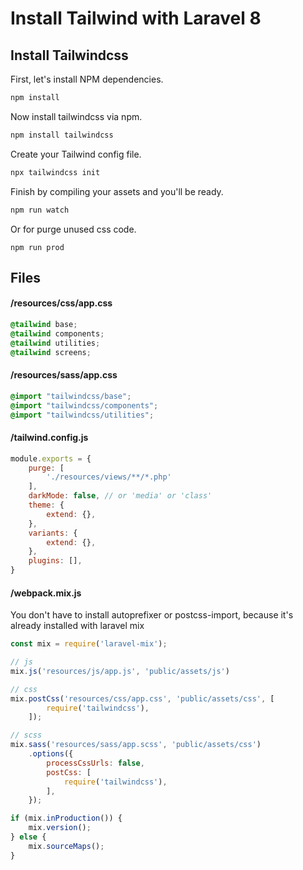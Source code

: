 
# Install Tailwind with Laravel 8

## Install Tailwindcss
First, let's install NPM dependencies.
```bash
npm install
```

Now install tailwindcss via npm.
```bash
npm install tailwindcss
```

Create your Tailwind config file.
```bash
npx tailwindcss init
```

Finish by compiling your assets and you'll be ready.
```bash
npm run watch
```

Or for purge unused css code.
```
npm run prod
```

## Files

#### /resources/css/app.css
```css
@tailwind base;
@tailwind components;
@tailwind utilities;
@tailwind screens;
```

#### /resources/sass/app.css
```css
@import "tailwindcss/base";
@import "tailwindcss/components";
@import "tailwindcss/utilities";
```

#### /tailwind.config.js
```javascript
module.exports = {
    purge: [
        './resources/views/**/*.php'
    ],
    darkMode: false, // or 'media' or 'class'
    theme: {
        extend: {},
    },
    variants: {
        extend: {},
    },
    plugins: [],
}
```

#### /webpack.mix.js
You don't have to install autoprefixer or postcss-import, because it's already installed with laravel mix
```javascript
const mix = require('laravel-mix');

// js
mix.js('resources/js/app.js', 'public/assets/js')

// css
mix.postCss('resources/css/app.css', 'public/assets/css', [
        require('tailwindcss'),
    ]);

// scss
mix.sass('resources/sass/app.scss', 'public/assets/css')
    .options({
        processCssUrls: false,
        postCss: [
            require('tailwindcss'),
        ],
    });

if (mix.inProduction()) {
    mix.version();
} else {
    mix.sourceMaps();
}

```
